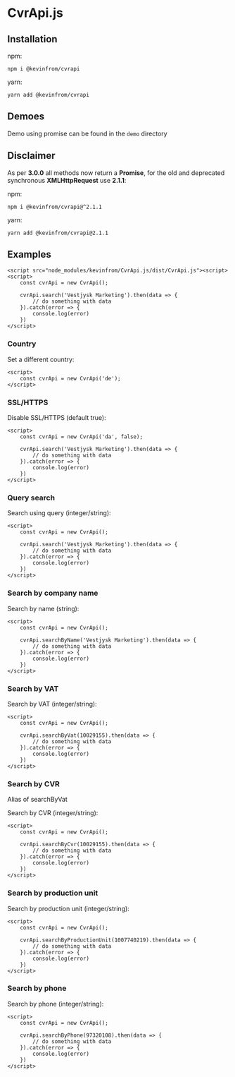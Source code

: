 # CvrApi.js

## Installation
npm:
```
npm i @kevinfrom/cvrapi
```
yarn:
````
yarn add @kevinfrom/cvrapi
````

## Demoes
Demo using promise can be found in the ``demo`` directory

## Disclaimer
As per **3.0.0** all methods now return a **Promise**, for the old and deprecated synchronous **XMLHttpRequest** use **2.1.1**:

npm:
````
npm i @kevinfrom/cvrapi@^2.1.1
````
yarn:
````
yarn add @kevinfrom/cvrapi@2.1.1
````

## Examples
````
<script src="node_modules/kevinfrom/CvrApi.js/dist/CvrApi.js"><script>
<script>
    const cvrApi = new CvrApi();

    cvrApi.search('Vestjysk Marketing').then(data => {
        // do something with data
    }).catch(error => {
        console.log(error)
    })
</script>
````

### Country
Set a different country:
````
<script>
    const cvrApi = new CvrApi('de');
</script>
````

### SSL/HTTPS
Disable SSL/HTTPS (default true):
````
<script>
    const cvrApi = new CvrApi('da', false);

    cvrApi.search('Vestjysk Marketing').then(data => {
        // do something with data
    }).catch(error => {
        console.log(error)
    })
</script>
````

### Query search
Search using query (integer/string):
````
<script>
    const cvrApi = new CvrApi();

    cvrApi.search('Vestjysk Marketing').then(data => {
        // do something with data
    }).catch(error => {
        console.log(error)
    })
</script>
````

### Search by company name
Search by name (string):
````
<script>
    const cvrApi = new CvrApi();

    cvrApi.searchByName('Vestjysk Marketing').then(data => {
        // do something with data
    }).catch(error => {
        console.log(error)
    })
</script>
````

### Search by VAT
Search by VAT (integer/string):
````
<script>
    const cvrApi = new CvrApi();

    cvrApi.searchByVat(10029155).then(data => {
        // do something with data
    }).catch(error => {
        console.log(error)
    })
</script>
````

### Search by CVR
Alias of searchByVat

Search by CVR (integer/string):
````
<script>
    const cvrApi = new CvrApi();

    cvrApi.searchByCvr(10029155).then(data => {
        // do something with data
    }).catch(error => {
        console.log(error)
    })
</script>
````

### Search by production unit
Search by production unit (integer/string):
````
<script>
    const cvrApi = new CvrApi();

    cvrApi.searchByProductionUnit(1007740219).then(data => {
        // do something with data
    }).catch(error => {
        console.log(error)
    })
</script>
````

### Search by phone
Search by phone (integer/string):
````
<script>
    const cvrApi = new CvrApi();

    cvrApi.searchByPhone(97320108).then(data => {
        // do something with data
    }).catch(error => {
        console.log(error)
    })
</script>
````
